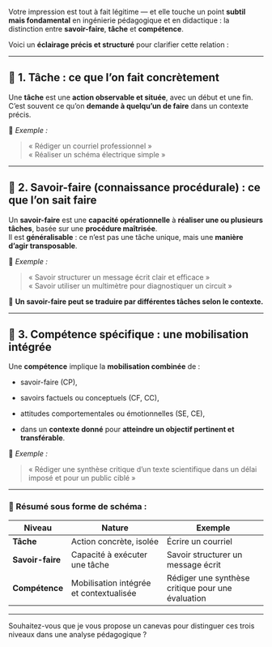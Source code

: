 
Votre impression est tout à fait légitime — et elle touche un point **subtil mais fondamental** en ingénierie pédagogique et en didactique : la distinction entre **savoir-faire**, **tâche** et **compétence**.

Voici un **éclairage précis et structuré** pour clarifier cette relation :

---

## 🧩 1. **Tâche** : ce que l’on **fait** concrètement

Une **tâche** est une **action observable et située**, avec un début et une fin.  
C’est souvent ce qu’on **demande à quelqu’un de faire** dans un contexte précis.

📌 _Exemple :_

> « Rédiger un courriel professionnel »  
> « Réaliser un schéma électrique simple »

---

## 🔧 2. **Savoir-faire (connaissance procédurale)** : ce que l’on **sait faire**

Un **savoir-faire** est une **capacité opérationnelle** à **réaliser une ou plusieurs tâches**, basée sur une **procédure maîtrisée**.  
Il est **généralisable** : ce n’est pas une tâche unique, mais une **manière d’agir transposable**.

📌 _Exemple :_

> « Savoir structurer un message écrit clair et efficace »  
> « Savoir utiliser un multimètre pour diagnostiquer un circuit »

🔁 **Un savoir-faire peut se traduire par différentes tâches selon le contexte.**

---

## 🧠 3. **Compétence spécifique** : une **mobilisation intégrée**

Une **compétence** implique la **mobilisation combinée** de :

- savoir-faire (CP),
    
- savoirs factuels ou conceptuels (CF, CC),
    
- attitudes comportementales ou émotionnelles (SE, CE),
    
- dans un **contexte donné** pour **atteindre un objectif pertinent et transférable**.
    

📌 _Exemple :_

> « Rédiger une synthèse critique d’un texte scientifique dans un délai imposé et pour un public ciblé »

---

### 🎯 Résumé sous forme de schéma :

| Niveau           | Nature                                  | Exemple                                           |
| ---------------- | --------------------------------------- | ------------------------------------------------- |
| **Tâche**        | Action concrète, isolée                 | Écrire un courriel                                |
| **Savoir-faire** | Capacité à exécuter une tâche           | Savoir structurer un message écrit                |
| **Compétence**   | Mobilisation intégrée et contextualisée | Rédiger une synthèse critique pour une évaluation |

---

Souhaitez-vous que je vous propose un canevas pour distinguer ces trois niveaux dans une analyse pédagogique ?